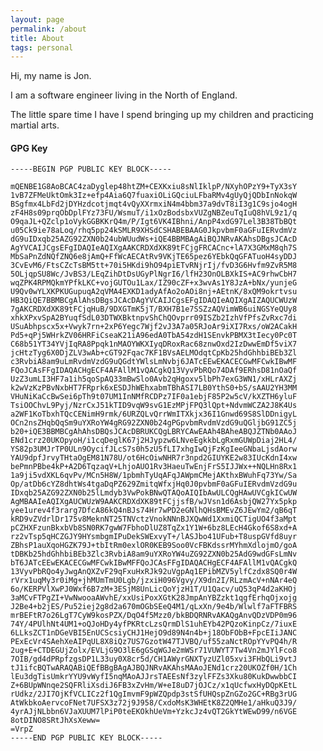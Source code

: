 ```yaml
---
layout: page
permalink: /about
title: About
tags: personal
---
```


Hi, my name is Jon.

I am a software engineer living in the North of England.

The little spare time I have I spend bringing up my children and practicing martial arts.

#### GPG Key

    -----BEGIN PGP PUBLIC KEY BLOCK-----

    mQENBE1G8AoBCAC4zaDyglep48htZM+CEXKxiu8sNlIklpP/NXyhOPzY9+TyX3sY
    1vB7ZFMeUktOmk3Iz+efp4Aia6Q7fuaxiOLiGQciuLFbaRMv4gUyQjQDbInNokqW
    BSgfmx4LbFd2jDYHzdcotjmqt4vQyXXrmxiN4m4bbm37a9dvT8iI3g1C9sjo4ogH
    zF4H8s09prqObDplFYz73FU/WsmuT/i1xOzBodsbxVUZgNBZeuTqIuQ8hVL9z1/q
    O9qaJL+QZclp1oVykGGBKKrQ4m/P/Igt6VK4IBhni/AnpP4xdG97Lel3B38TbBQt
    u05Ck9ie78aLoq/rhq5pp24kSMLR9XHSdCSHABEBAAG0JkpvbmF0aGFuIERvdmVz
    dG9uIDxqb25AZG92ZXN0b24ubWUudWs+iQE4BBMBAgAiBQJNRvAKAhsDBgsJCAcD
    AgYVCAIJCgsEFgIDAQIeAQIXgAAKCRDXdXK89tFCjgFRCACnc+lA7X3GMxM8qh7S
    MbSaPnZdNQfZNQ6e8jAmQ+FfWcAECAtRv9VKjTE65pez6YEbkQqGFATuoH4syDDJ
    3CvEvM6/FtsCZcTsBM5tt+70i5HKdi9hO94piETvRNjrIj/fvD3G6Hvfm9ZvR5M8
    5OLjqpSU8Wc/JvBS3/LEqZihDtDsUGyPlNgrI6/lfH23OnOLBXkIS+AC9rhwCbH7
    wqZPK4RPMQkmYPfkLKC+vojGUTOu1Lax/IZ90cZF+x3wvAs1Y8JzA+bNx/yunjeG
    U9Qv0wYLXKPKUGupuqA2qVMA4EXKD1adyAfAo2oAOi8nj+AEtnK/8xQM9okrtvsu
    HB3QiQE7BBMBCgAlAhsDBgsJCAcDAgYVCAIJCgsEFgIDAQIeAQIXgAIZAQUCWUzW
    7gAKCRDXdXK89tFCjqHuB/9DXGTmK5jT/BXH7B1e7SSZzAQVimWB6uiNGSYeQUy8
    xhkXPxvSpA2BYuqfSdL03DTWXBktnpvShChQOvprr09ISZb2IzhVfPfsZvRxc7di
    USuAbhpscx5x+Vwyk7rn+2xP6Yegc7Wjf2vJ3A7a05RJoAr9iXI7Rxs/oW2ACakH
    Pd5+qPj5WHrkZV06HRFiCseaK21iA96edA0TbA54zdH1SEnvkPBMX3tIecy0Pc0T
    C68b51YT34YVjIqRA8Ppqk1nMAOYWKXIyqDRoxRac68znwOxd2IzDwwEmDf5viX7
    jcHtzTyg6X0DjZLV3wAb+cGT92Fqac7KF1BVsAELMOdqtCpKb25hdGhhbiBEb3Zl
    c3RvbiA8am9uLmRvdmVzdG9uQGdtYWlsLmNvbj6JATcEEwEKACECGwMFCwkIBwMF
    FQoJCAsFFgIDAQACHgECF4AFAllM1vQACgkQ13VyvPbRQo74DAf9ERhsD81nOaQf
    UzZ3umLI3HF7a1ih5qoSpAQ33mBwSlo0Avb2qHgoxv5lbPh7exG3WN1/xHLrAXZj
    k2wVzKzPBvNxbHT7FRprk6xESDJhWEhxabmTBhASI7LB0YthS0+bS/sAAU2YH3MM
    VHuNiKaCcBwSei6pTh9t07UM1InNMfRCDPz7IF0a1ebjF85P2w5cV/kXZTH6yluF
    TsiOOChvL9Pyj/NzrCxJ51kTID9vqW9svG1EzMPjFPQ3lQpt+NdvmWCZA2J8K4Us
    a2WF1KoTbxhTQcCENimH9rmk/6URZQLvQrrWmITXkjx36I1Gnwd69S8SlDDnigyL
    OCn2nsZHqbQqSm9uYXRoYW4gRG92ZXN0b24gPGpvbmRvdmVzdG9uQGljbG91ZC5j
    b20+iQE3BBMBCgAhAhsDBQsJCAcDBRUKCQgLBRYCAwEAAh4BAheABQJZTNb0AAoJ
    ENd1crz20UKOpyoH/i1cqDeglK67j2HJypzw6LNveEgkkbLgRxmGUWpDiaj2HL4/
    YS82p3UMJrTP0ULn9OycifJLcS7s0h5zU5fLI7xhgIwQjFzKgIeeGNbaLjsdAorw
    YAU9dpfJrvyTHtaOgEM81N78U/ot6HcOiwNHR7r3npd2GIUYKE2w83IUcKdnI4xw
    bePmnPBbe4kP+A2D6TqzaqV+LhjoAUO1Rv3HaeuTwEnjFrS5IJJWx++NQLHn8Rx1
    1a9ji5vdXKL6qvPv/MCn5H8W/1pbmhTyUqAFqJAWpmCMejAKthxBWuhFq73Yw/Sa
    Op/atDb6cYZ8dhtWs4tgaDqPZ629ZmitqWfxjHq0J0pvbmF0aGFuIERvdmVzdG9u
    IDxqb25AZG92ZXN0b25lLmdyb3VwPokBNwQTAQoAIQIbAwULCQgHAwUVCgkICwUW
    AgMBAAIeAQIXgAUCWUzW9AAKCRDXdXK89tFCjjsfB/wJVsn1d6AsbjQW27Yx5pkp
    yee1urev4f3rarg7DfcA86kQ4nBJs74Hr7wPD2eGNlhQHsBMEvZ6JEwYm2/qB6qT
    kRD9vZVdrlDr175v8MeknNT25TNVctzVnokNNnBJXQwWd1XxmiQCTigUO4f3aMpt
    pCZHXFzunBkxbVb8SN0RK7gwW7FbhoDlUZ8TqZx1Y1W+6bz8LEcH4Gkof6S8xd+A
    rz2vTsp5qHCZGJY9HYsmbgmIPuDekSWExvyT+/lASJbo41UFub+T8uspGVfd8uyr
    ZBhsP1auXqoHGZK79J+tbItRm0exlOR0KEB9Soo0VcFBKdssrMYhmXdlojmO/goA
    tDBKb25hdGhhbiBEb3Zlc3RvbiA8am9uYXRoYW4uZG92ZXN0b25AdG9wdGFsLmNv
    bT6JATcEEwEKACECGwMFCwkIBwMFFQoJCAsFFgIDAQACHgECF4AFAllM1vQACgkQ
    13VyvPbRQo4yJwgAnQXZvF29qFxuHxRJk92uVgpAq1EPibMZV5ylfCzdx8SQ0r4W
    rVrx1uqMy3r0iMg+jhMUmTmU0Lgb/jzxiH096Vgvy/X9dn2I/RLzmAcV+nNAr4eQ
    6o/KERPVlXwPJ0Wxf6B7zM+3ESjM8UnLicQoYjzH1T/U1Qacv/uQ53qP4d2aKHOj
    3aMCvFTPgZI+VwNwooaAWvhE/xxUsiPoxXGtK28JmpAnYBZzkt1qgfErhqOjxojg
    J2Be4+b2jES/Pu52iej2g8d2a670mOGbSEeQ4M1/qLxXn/9e4b/Wlwlf7aFTFBRS
    mrBEFtR7o26LgT7CyW9kosPZX/DqO4f5Mzz0/bkBDQRNRvAKAQgAnvQDzVDP0m96
    74Y/4PUlhNt4UM1+oQJoHDy4yfPKRtcLzsQrmDlS1uhEYb42PQzoKinpCz/7iuxE
    6LLksZCT1nDGeVBI5EnUCScsiyCHJ1HejO9d89N4n4b+j18ObFObB+FpcEIiJANC
    PExEcVr4SAehXeAIPqUL8X8iQz7US7GzotW47TJVBQ/uf55zaNctROpYYvPQ4h/R
    2ug+E+CTDEGUjZolx/EVLjG9O3lE6gGSqWGJe2mWSr71VUWYT7Tw4Vn2mJYlFco8
    7OIB/gd4dPRpfzgsDP1L33uy0X8cr5d/CH1AWyrGNXTyzUZl05xvi3FHbQLi9vtJ
    tJ1ifcBQTwARAQABiQEfBBgBAgAJBQJNRvAKAhsMAAoJENd1crz20UKOZf0H/1Ch
    lEu3dgTisUmkrYYU9vWyfI5nqMAoAJJrsTAEEsNf3zylFFZs3Xku80KukDwwbbCI
    Z+6BUpWNnqe2SQFRliXsdiJ6FB3xZvHm/W+eI8uD7jOJCz/x1qUcfwxHyDQpKEtL
    rUdkz/2JI7OjKfVCLICz2f1QgImvmF9pWZQpdp3stSfUHQspZnGZo2GC+RBg3rUG
    AtWkbkoAervcoFNet7UFSX3z72j9J958/CxdoMsK3WHEtK8Z2QMHe1/aHkuQ3J9/
    4yrAJjNLbbn6VJaXUUM7lPiP0teEKOkhUeVm+YzkcJz4vQT2GkYtWEwD99/n6VGE
    8otDINO8SRtJhXsXeww=
    =VrpZ
    -----END PGP PUBLIC KEY BLOCK-----
